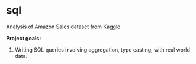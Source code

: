 # sql

Analysis of Amazon Sales dataset from Kaggle. 

**Project goals:**

1. Writing SQL queries involving aggregation, type casting, with real world data.
